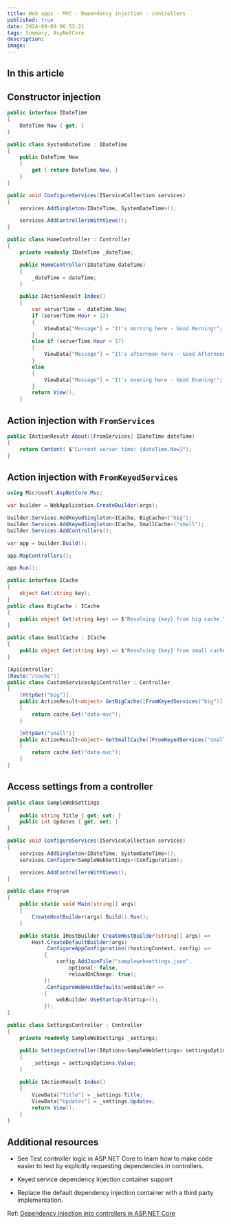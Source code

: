 ```yaml
---
title: Web apps - MVC - Dependency injection - controllers
published: true
date: 2024-09-09 06:53:21
tags: Summary, AspNetCore
description: 
image:
---
```


## In this article

## Constructor injection

```csharp
public interface IDateTime
{
    DateTime Now { get; }
}
```

```csharp
public class SystemDateTime : IDateTime
{
    public DateTime Now
    {
        get { return DateTime.Now; }
    }
}
```

```csharp
public void ConfigureServices(IServiceCollection services)
{
    services.AddSingleton<IDateTime, SystemDateTime>();

    services.AddControllersWithViews();
}
```

```csharp
public class HomeController : Controller
{
    private readonly IDateTime _dateTime;

    public HomeController(IDateTime dateTime)
    {
        _dateTime = dateTime;
    }

    public IActionResult Index()
    {
        var serverTime = _dateTime.Now;
        if (serverTime.Hour < 12)
        {
            ViewData["Message"] = "It's morning here - Good Morning!";
        }
        else if (serverTime.Hour < 17)
        {
            ViewData["Message"] = "It's afternoon here - Good Afternoon!";
        }
        else
        {
            ViewData["Message"] = "It's evening here - Good Evening!";
        }
        return View();
    }
```

## Action injection with ```FromServices```

```csharp
public IActionResult About([FromServices] IDateTime dateTime)
{
    return Content( $"Current server time: {dateTime.Now}");
}
```

## Action injection with ```FromKeyedServices```

```csharp
using Microsoft.AspNetCore.Mvc;

var builder = WebApplication.CreateBuilder(args);

builder.Services.AddKeyedSingleton<ICache, BigCache>("big");
builder.Services.AddKeyedSingleton<ICache, SmallCache>("small");
builder.Services.AddControllers();

var app = builder.Build();

app.MapControllers();

app.Run();

public interface ICache
{
    object Get(string key);
}
public class BigCache : ICache
{
    public object Get(string key) => $"Resolving {key} from big cache.";
}

public class SmallCache : ICache
{
    public object Get(string key) => $"Resolving {key} from small cache.";
}

[ApiController]
[Route("/cache")]
public class CustomServicesApiController : Controller
{
    [HttpGet("big")]
    public ActionResult<object> GetBigCache([FromKeyedServices("big")] ICache cache)
    {
        return cache.Get("data-mvc");
    }

    [HttpGet("small")]
    public ActionResult<object> GetSmallCache([FromKeyedServices("small")] ICache cache)
    {
        return cache.Get("data-mvc");
    }
}
```

## Access settings from a controller

```csharp
public class SampleWebSettings
{
    public string Title { get; set; }
    public int Updates { get; set; }
}
```

```csharp
public void ConfigureServices(IServiceCollection services)
{
    services.AddSingleton<IDateTime, SystemDateTime>();
    services.Configure<SampleWebSettings>(Configuration);

    services.AddControllersWithViews();
}
```

```csharp
public class Program
{
    public static void Main(string[] args)
    {
        CreateHostBuilder(args).Build().Run();
    }

    public static IHostBuilder CreateHostBuilder(string[] args) =>
        Host.CreateDefaultBuilder(args)
            .ConfigureAppConfiguration((hostingContext, config) =>
            {
                config.AddJsonFile("samplewebsettings.json",
                    optional: false,
                    reloadOnChange: true);
            })
            .ConfigureWebHostDefaults(webBuilder =>
            {
                webBuilder.UseStartup<Startup>();
            });
}
```

```csharp
public class SettingsController : Controller
{
    private readonly SampleWebSettings _settings;

    public SettingsController(IOptions<SampleWebSettings> settingsOptions)
    {
        _settings = settingsOptions.Value;
    }

    public IActionResult Index()
    {
        ViewData["Title"] = _settings.Title;
        ViewData["Updates"] = _settings.Updates;
        return View();
    }
}
```

## Additional resources

 - See Test controller logic in ASP.NET Core to learn how to make code easier to test by explicitly requesting dependencies in controllers.

 - Keyed service dependency injection container support

 - Replace the default dependency injection container with a third party implementation.

Ref: [Dependency injection into controllers in ASP.NET Core](https://learn.microsoft.com/en-us/aspnet/core/mvc/controllers/dependency-injection?view=aspnetcore-8.0)